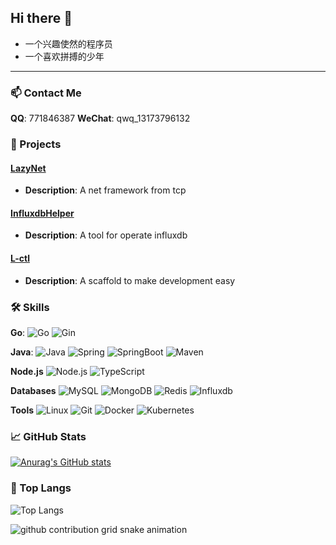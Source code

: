 ## Hi there 👋

<!--
**ningzining/ningzining** is a ✨ _special_ ✨ repository because its `README.md` (this file) appears on your GitHub profile.

Here are some ideas to get you started:

- 🔭 I’m currently working on ...
- 🌱 I’m currently learning ...
- 👯 I’m looking to collaborate on ...
- 🤔 I’m looking for help with ...
- 💬 Ask me about ...
- 📫 How to reach me: ...
- 😄 Pronouns: ...
- ⚡ Fun fact: ...
-->
- 一个兴趣使然的程序员
- 一个喜欢拼搏的少年

---

### 📫 Contact Me

  **QQ**: 771846387
  **WeChat**: qwq_13173796132

### 🚀 Projects

#### [LazyNet](https://github.com/ningzining/lazynet)

- **Description**: A net framework from tcp

#### [InfluxdbHelper](https://github.com/ningzining/influxdbhelper)

- **Description**: A tool for operate influxdb

#### [L-ctl](https://github.com/ningzining/L-ctl)

- **Description**: A scaffold to make development easy

### 🛠️ Skills

  **Go**: 
  ![Go](https://img.shields.io/badge/-Go-00ADD8?style=flat-square&logo=go&logoColor=fff)
  ![Gin](https://img.shields.io/badge/-Gin-008ECF?style=flat-square&logo=Gin&logoColor=fff)

  **Java**: 
  ![Java](https://img.shields.io/badge/-Java-007396?style=flat-square&logo=java)
  ![Spring](https://img.shields.io/badge/-Spring-lightgray?style=flat&logo=spring)
  ![SpringBoot](https://img.shields.io/badge/-Springboot-black?style=flat&logo=springboot)
  ![Maven](https://img.shields.io/badge/Maven-C71A36?style=flat&logo=apache-maven)
  
  **Node.js**
  ![Node.js](https://img.shields.io/badge/-Node-5FA04E?style=flat-square&logo=Node&logoColor=fff)
  ![TypeScript](https://img.shields.io/badge/-TypeScript-3178C6?style=flat-square&logo=TypeScript&logoColor=fff)

  **Databases**
  ![MySQL](https://img.shields.io/badge/-Mysql-4479A1?style=flat-square&logo=Mysql&logoColor=fff)
  ![MongoDB](https://img.shields.io/badge/-MongoDB-47A248?style=flat-square&logo=MongoDB&logoColor=fff)
  ![Redis](https://img.shields.io/badge/-Redis-FF4438?style=flat-square&logo=Redis&logoColor=fff)
  ![Influxdb](https://img.shields.io/badge/-Influxdb-22ADF6?style=flat-square&logo=Influxdb&logoColor=fff)

  **Tools**
  ![Linux](https://img.shields.io/badge/-Linux-FCC624?style=flat-square&logo=Linux&logoColor=fff)
  ![Git](https://img.shields.io/badge/-Git-F05032?style=flat-square&logo=Git&logoColor=fff)
  ![Docker](https://img.shields.io/badge/-Docker-2496ED?style=flat-square&logo=Docker&logoColor=fff)
  ![Kubernetes](https://img.shields.io/badge/-Kubernetes-326CE5?style=flat-square&logo=kubernetes&logoColor=fff)

### 📈 GitHub Stats

[![Anurag's GitHub stats](https://github-readme-stats.vercel.app/api?username=ningzining)](https://github.com/anuraghazra/github-readme-stats)

### 🌱 Top Langs

![Top Langs](https://github-readme-stats.vercel.app/api/top-langs/?username=ningzining&hide=javascript,html)

<picture>
  <source media="(prefers-color-scheme: dark)" srcset="https://raw.githubusercontent.com/platane/platane/output/github-snake-dark.svg">
  <source media="(prefers-color-scheme: light)" srcset="https://raw.githubusercontent.com/platane/platane/output/github-snake.svg">
  <img alt="github contribution grid snake animation" src="https://raw.githubusercontent.com/platane/platane/output/github-snake.svg">
</picture>